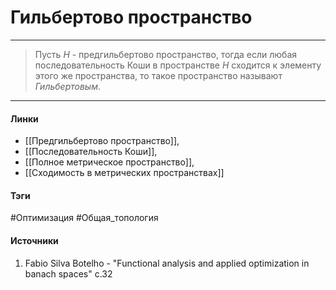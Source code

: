 # Гильбертово пространство
***
>Пусть $H$ - предгильбертово пространство, тогда если любая последовательность Коши в пространстве $H$ сходится к элементу этого же пространства, то такое пространство называют *Гильбертовым*.
***
#### Линки
- [[Предгильбертово пространство]],
- [[Последовательность Коши]],
- [[Полное метрическое пространство]],
- [[Сходимость в метрических пространствах]]
#### Тэги
 #Оптимизация 
 #Общая_топология 
#### Источники
1. Fabio Silva Botelho - "Functional analysis and applied optimization in banach spaces" c.32